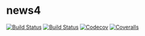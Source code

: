 # news4

[![Build Status](https://travis-ci.com/atantos/news4.jl.svg?branch=master)](https://travis-ci.com/atantos/news4.jl)
[![Build Status](https://ci.appveyor.com/api/projects/status/github/atantos/news4.jl?svg=true)](https://ci.appveyor.com/project/atantos/news4-jl)
[![Codecov](https://codecov.io/gh/atantos/news4.jl/branch/master/graph/badge.svg)](https://codecov.io/gh/atantos/news4.jl)
[![Coveralls](https://coveralls.io/repos/github/atantos/news4.jl/badge.svg?branch=master)](https://coveralls.io/github/atantos/news4.jl?branch=master)
